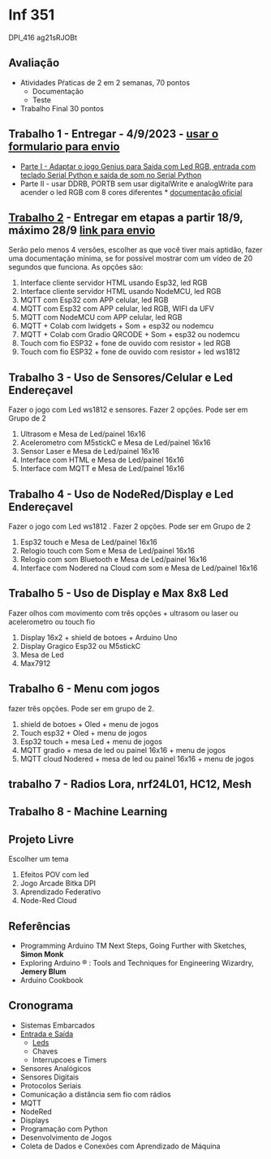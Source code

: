 # Inf 351 

DPI_416            ag21sRJOBt


## Avaliação

 * Atividades Pŕaticas de 2 em 2 semanas, 70 pontos
    * Documentação
    * Teste
 * Trabalho Final 30 pontos

## Trabalho 1 - Entregar - 4/9/2023 - [usar o formulario para envio](https://forms.gle/eg7AH64358X4mcyr8)

* [Parte I - Adaptar o jogo Genius para Saida com Led RGB, entrada com teclado Serial Python e saida de som no Serial Python](https://blog.eletrogate.com/genius-no-arduino-bora-jogar/) 
* Parte II - usar DDRB, PORTB sem usar digitalWrite e analogWrite para acender o led RGB com 8 cores diferentes
        * [documentação oficial](https://docs.arduino.cc/hacking/software/PortManipulation)
## [Trabalho 2](https://github.com/arduinoufv/inf351/blob/master/2023/trabalho2/README.md) - Entregar em etapas a partir 18/9, máximo 28/9 [link para envio](https://forms.gle/o9m1azdrJvtBor1y6)

Serão pelo menos 4 versões, escolher as que você tiver mais aptidão, fazer uma documentação mínima, se for possível mostrar com um vídeo de 20 segundos que funciona. As opções são:
1. Interface cliente servidor HTML usando Esp32, led RGB
2. Interface cliente servidor HTML usando NodeMCU, led RGB
3. MQTT com Esp32 com APP celular, led RGB
4. MQTT com Esp32 com APP celular, led RGB, WIFI da UFV
5. MQTT com NodeMCU com APP celular, led RGB
6. MQTT + Colab com Iwidgets + Som + esp32 ou nodemcu
7. MQTT + Colab com Gradio QRCODE + Som + esp32 ou nodemcu
8. Touch com fio ESP32 + fone de ouvido com resistor + led RGB
9. Touch com fio ESP32 + fone de ouvido com resistor + led ws1812


## Trabalho 3 - Uso de Sensores/Celular e Led Endereçavel

Fazer o jogo com Led ws1812 e sensores. Fazer 2 opções. Pode ser em Grupo de 2
1. Ultrasom e Mesa de Led/painel 16x16
2. Acelerometro com M5stickC e Mesa de Led/painel 16x16
3. Sensor Laser e Mesa de Led/painel 16x16
4. Interface com HTML e Mesa de Led/painel 16x16
5. Interface com MQTT e Mesa de Led/painel 16x16

## Trabalho 4 - Uso de NodeRed/Display e Led Endereçavel

Fazer o jogo com Led ws1812 . Fazer 2 opções. Pode ser em Grupo de 2
1. Esp32 touch  e Mesa de Led/painel 16x16
2. Relogio touch com Som e Mesa de Led/painel 16x16
3. Relogio com som Bluetooth e Mesa de Led/painel 16x16
4. Interface com Nodered na Cloud com som e Mesa de Led/painel 16x16

## Trabalho 5 - Uso de Display e Max 8x8 Led

Fazer olhos com movimento com três opções + ultrasom ou laser ou acelerometro ou touch fio
1. Display 16x2 + shield de botoes + Arduino Uno
2. Display Gragico Esp32 ou M5stickC
3. Mesa de Led
4. Max7912

## Trabalho 6 - Menu com jogos
fazer três opções. Pode ser em grupo de 2.

1. shield de botoes + Oled + menu de jogos
2. Touch esp32 + Oled + menu de jogos
3. Esp32 touch + mesa Led + menu de jogos
4. MQTT gradio + mesa de led ou painel 16x16 + menu de jogos
5. MQTT cloud Nodered + mesa de led ou painel 16x16 + menu de jogos

## trabalho 7 - Radios Lora, nrf24L01, HC12, Mesh

## Trabalho 8 - Machine Learning

## Projeto Livre

Escolher um tema
1. Efeitos POV com led
2. Jogo Arcade Bitka DPI
3. Aprendizado Federativo
4. Node-Red Cloud

## Referências

* Programming Arduino TM Next Steps, Going Further with Sketches, **Simon Monk**
* Exploring Arduino ® : Tools and Techniques for Engineering Wizardry, **Jemery Blum**
* Arduino Cookbook
  
## Cronograma

*  Sistemas Embarcados
*  [Entrada e Saída](https://github.com/arduinoufv/inf351/blob/master/2023/Entrada_Saida.md)
    * [Leds](https://github.com/arduinoufv/inf351/blob/master/2023/Saida/ledarduino.md)
    * Chaves
    * Interrupcoes e Timers
* Sensores Analógicos
* Sensores Digitais
* Protocolos Seriais
* Comunicação a distância sem fio com rádios
* MQTT
* NodeRed
* Displays
* Programação com Python
* Desenvolvimento de Jogos
* Coleta de Dados e Conexões com Aprendizado de Máquina
  

